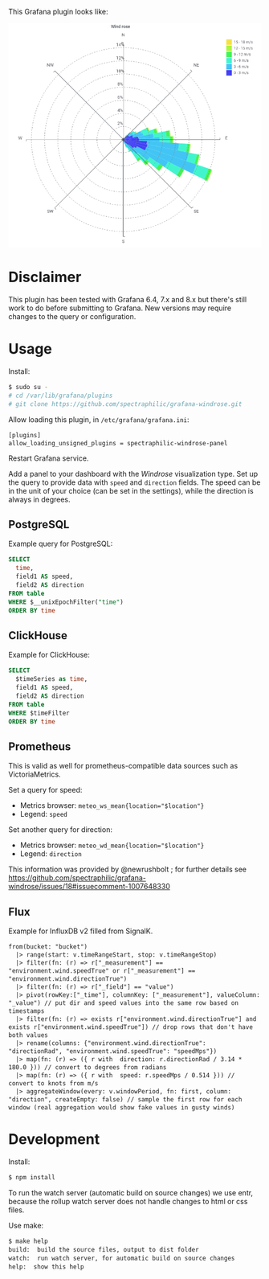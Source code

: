 This Grafana plugin looks like:

![Image of Windrose Grafana plugin](windrose-light.png)


# Disclaimer

This plugin has been tested with Grafana 6.4, 7.x and 8.x but there's still
work to do before submitting to Grafana. New versions may require changes to
the query or configuration.

# Usage

Install:

```sh
$ sudo su -
# cd /var/lib/grafana/plugins
# git clone https://github.com/spectraphilic/grafana-windrose.git
```

Allow loading this plugin, in ``/etc/grafana/grafana.ini``:

```
[plugins]
allow_loading_unsigned_plugins = spectraphilic-windrose-panel
```

Restart Grafana service.

Add a panel to your dashboard with the *Windrose* visualization type. Set up the
query to provide data with `speed` and `direction` fields. The speed can be in
the unit of your choice (can be set in the settings), while the direction is
always in degrees.

## PostgreSQL

Example query for PostgreSQL:

```sql
SELECT
  time,
  field1 AS speed,
  field2 AS direction
FROM table
WHERE $__unixEpochFilter("time")
ORDER BY time
```

## ClickHouse

Example for ClickHouse:

```sql
SELECT
  $timeSeries as time,
  field1 AS speed,
  field2 AS direction
FROM table
WHERE $timeFilter
ORDER BY time
```

## Prometheus

This is valid as well for prometheus-compatible data sources such as
VictoriaMetrics.

Set a query for speed:

- Metrics browser: ``meteo_ws_mean{location="$location"}``
- Legend: ``speed``

Set another query for direction:

- Metrics browser: ``meteo_wd_mean{location="$location"}``
- Legend: ``direction``

This information was provided by @newrushbolt ; for further details see
https://github.com/spectraphilic/grafana-windrose/issues/18#issuecomment-1007648330

## Flux

Example for InfluxDB v2 filled from SignalK.

```
from(bucket: "bucket")
  |> range(start: v.timeRangeStart, stop: v.timeRangeStop)
  |> filter(fn: (r) => r["_measurement"] == "environment.wind.speedTrue" or r["_measurement"] == "environment.wind.directionTrue")
  |> filter(fn: (r) => r["_field"] == "value")
  |> pivot(rowKey:["_time"], columnKey: ["_measurement"], valueColumn: "_value") // put dir and speed values into the same row based on timestamps
  |> filter(fn: (r) => exists r["environment.wind.directionTrue"] and exists r["environment.wind.speedTrue"]) // drop rows that don't have both values
  |> rename(columns: {"environment.wind.directionTrue": "directionRad", "environment.wind.speedTrue": "speedMps"})
  |> map(fn: (r) => ({ r with  direction: r.directionRad / 3.14 * 180.0 })) // convert to degrees from radians
  |> map(fn: (r) => ({ r with  speed: r.speedMps / 0.514 })) // convert to knots from m/s
  |> aggregateWindow(every: v.windowPeriod, fn: first, column: "direction", createEmpty: false) // sample the first row for each window (real aggregation would show fake values in gusty winds)
```

# Development

Install:

```sh
$ npm install
```

To run the watch server (automatic build on source changes) we use entr,
because the rollup watch server does not handle changes to html or css files.

Use make:

```sh
$ make help
build:  build the source files, output to dist folder
watch:  run watch server, for automatic build on source changes
help:  show this help
```
